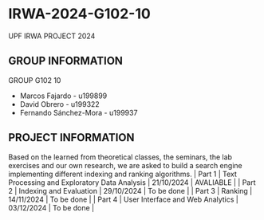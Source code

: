 # IRWA-2024-G102-10
UPF IRWA PROJECT 2024 

## GROUP INFORMATION
GROUP G102 10
  - Marcos Fajardo - u199899
  - David Obrero - u199322
  - Fernando Sánchez-Mora - u199937

## PROJECT INFORMATION
Based on the learned from theoretical classes, the seminars, the lab exercises and our own research, we are asked to build a search engine implementing different indexing and ranking algorithms.
| Part 1 | Text Processing and Exploratory Data Analysis | 21/10/2024 | AVALIABLE |
| Part 2 | Indexing and Evaluation                       | 29/10/2024 | To be done |
| Part 3 | Ranking                                       | 14/11/2024 | To be done |
| Part 4 | User Interface and Web Analytics              | 03/12/2024 | To be done |
